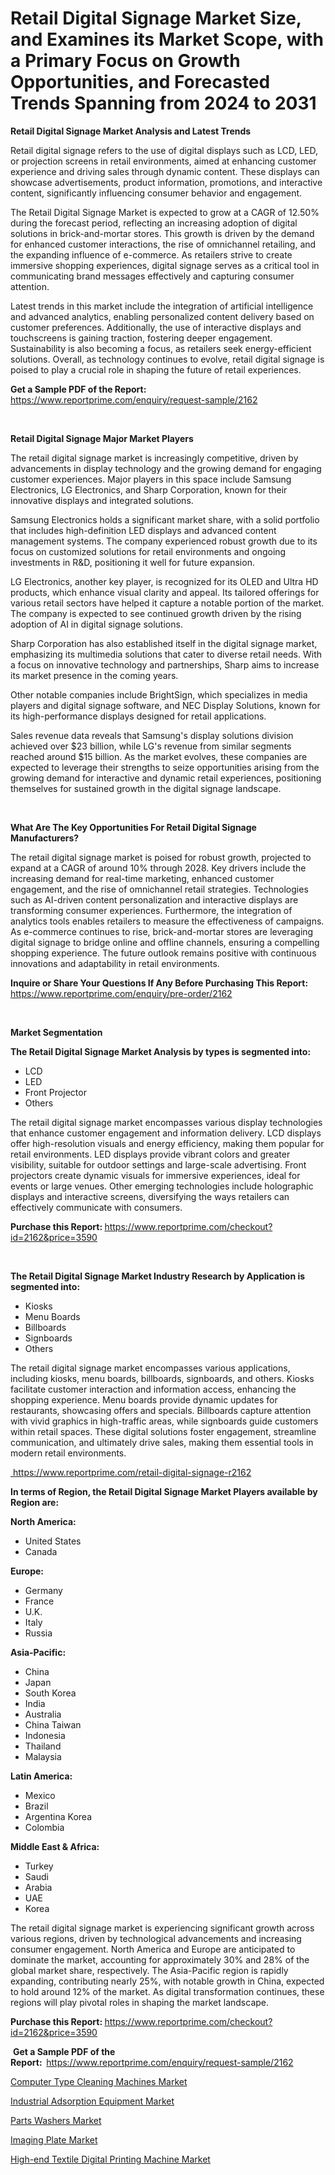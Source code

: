 <p><h1>Retail Digital Signage Market Size, and Examines its Market Scope, with a Primary Focus on Growth Opportunities, and Forecasted Trends Spanning from 2024 to 2031</h1></p><p><strong>Retail Digital Signage Market Analysis and Latest Trends</strong></p>
<p><p>Retail digital signage refers to the use of digital displays such as LCD, LED, or projection screens in retail environments, aimed at enhancing customer experience and driving sales through dynamic content. These displays can showcase advertisements, product information, promotions, and interactive content, significantly influencing consumer behavior and engagement.</p><p>The Retail Digital Signage Market is expected to grow at a CAGR of 12.50% during the forecast period, reflecting an increasing adoption of digital solutions in brick-and-mortar stores. This growth is driven by the demand for enhanced customer interactions, the rise of omnichannel retailing, and the expanding influence of e-commerce. As retailers strive to create immersive shopping experiences, digital signage serves as a critical tool in communicating brand messages effectively and capturing consumer attention.</p><p>Latest trends in this market include the integration of artificial intelligence and advanced analytics, enabling personalized content delivery based on customer preferences. Additionally, the use of interactive displays and touchscreens is gaining traction, fostering deeper engagement. Sustainability is also becoming a focus, as retailers seek energy-efficient solutions. Overall, as technology continues to evolve, retail digital signage is poised to play a crucial role in shaping the future of retail experiences.</p></p>
<p><strong>Get a Sample PDF of the Report:&nbsp;</strong> <a href="https://www.reportprime.com/enquiry/request-sample/2162?utm_campaign=1571&utm_medium=2&utm_source=Github&utm_content=ia&utm_term=28102024&utm_id=retail-digital-signage">https://www.reportprime.com/enquiry/request-sample/2162</a></p>
<p>&nbsp;</p>
<p><strong>Retail Digital Signage Major Market Players</strong></p>
<p><p>The retail digital signage market is increasingly competitive, driven by advancements in display technology and the growing demand for engaging customer experiences. Major players in this space include Samsung Electronics, LG Electronics, and Sharp Corporation, known for their innovative displays and integrated solutions. </p><p>Samsung Electronics holds a significant market share, with a solid portfolio that includes high-definition LED displays and advanced content management systems. The company experienced robust growth due to its focus on customized solutions for retail environments and ongoing investments in R&D, positioning it well for future expansion.</p><p>LG Electronics, another key player, is recognized for its OLED and Ultra HD products, which enhance visual clarity and appeal. Its tailored offerings for various retail sectors have helped it capture a notable portion of the market. The company is expected to see continued growth driven by the rising adoption of AI in digital signage solutions.</p><p>Sharp Corporation has also established itself in the digital signage market, emphasizing its multimedia solutions that cater to diverse retail needs. With a focus on innovative technology and partnerships, Sharp aims to increase its market presence in the coming years.</p><p>Other notable companies include BrightSign, which specializes in media players and digital signage software, and NEC Display Solutions, known for its high-performance displays designed for retail applications. </p><p>Sales revenue data reveals that Samsung's display solutions division achieved over $23 billion, while LG's revenue from similar segments reached around $15 billion. As the market evolves, these companies are expected to leverage their strengths to seize opportunities arising from the growing demand for interactive and dynamic retail experiences, positioning themselves for sustained growth in the digital signage landscape.</p></p>
<p>&nbsp;</p>
<p><strong>What Are The Key Opportunities For Retail Digital Signage Manufacturers?</strong></p>
<p><p>The retail digital signage market is poised for robust growth, projected to expand at a CAGR of around 10% through 2028. Key drivers include the increasing demand for real-time marketing, enhanced customer engagement, and the rise of omnichannel retail strategies. Technologies such as AI-driven content personalization and interactive displays are transforming consumer experiences. Furthermore, the integration of analytics tools enables retailers to measure the effectiveness of campaigns. As e-commerce continues to rise, brick-and-mortar stores are leveraging digital signage to bridge online and offline channels, ensuring a compelling shopping experience. The future outlook remains positive with continuous innovations and adaptability in retail environments.</p></p>
<p><strong>Inquire or Share Your Questions If Any Before Purchasing This Report:</strong> <a href="https://www.reportprime.com/enquiry/pre-order/2162?utm_campaign=1571&utm_medium=2&utm_source=Github&utm_content=ia&utm_term=28102024&utm_id=retail-digital-signage">https://www.reportprime.com/enquiry/pre-order/2162</a></p>
<p>&nbsp;</p>
<p><strong>Market Segmentation</strong></p>
<p><strong>The Retail Digital Signage Market Analysis by types is segmented into:</strong></p>
<p><ul><li>LCD</li><li>LED</li><li>Front Projector</li><li>Others</li></ul></p>
<p><p>The retail digital signage market encompasses various display technologies that enhance customer engagement and information delivery. LCD displays offer high-resolution visuals and energy efficiency, making them popular for retail environments. LED displays provide vibrant colors and greater visibility, suitable for outdoor settings and large-scale advertising. Front projectors create dynamic visuals for immersive experiences, ideal for events or large venues. Other emerging technologies include holographic displays and interactive screens, diversifying the ways retailers can effectively communicate with consumers.</p></p>
<p><strong>Purchase this Report:&nbsp;</strong><a href="https://www.reportprime.com/checkout?id=2162&price=3590&utm_campaign=1571&utm_medium=2&utm_source=Github&utm_content=ia&utm_term=28102024&utm_id=retail-digital-signage">https://www.reportprime.com/checkout?id=2162&price=3590</a></p>
<p>&nbsp;</p>
<p><strong>The Retail Digital Signage Market Industry Research by Application is segmented into:</strong></p>
<p><ul><li>Kiosks</li><li>Menu Boards</li><li>Billboards</li><li>Signboards</li><li>Others</li></ul></p>
<p><p>The retail digital signage market encompasses various applications, including kiosks, menu boards, billboards, signboards, and others. Kiosks facilitate customer interaction and information access, enhancing the shopping experience. Menu boards provide dynamic updates for restaurants, showcasing offers and specials. Billboards capture attention with vivid graphics in high-traffic areas, while signboards guide customers within retail spaces. These digital solutions foster engagement, streamline communication, and ultimately drive sales, making them essential tools in modern retail environments.</p></p>
<p><a href="https://www.reportprime.com/retail-digital-signage-r2162?utm_campaign=1571&utm_medium=2&utm_source=Github&utm_content=ia&utm_term=28102024&utm_id=retail-digital-signage">&nbsp;https://www.reportprime.com/retail-digital-signage-r2162</a></p>
<p><strong>In terms of Region, the Retail Digital Signage Market Players available by Region are:</strong></p>
<p>
    <p> <strong> North America: </strong>
        <ul>
            <li>United States</li>
            <li>Canada</li>
        </ul>
        </p> 
    <p> <strong> Europe: </strong>
        <ul>
            <li>Germany</li>
            <li>France</li>
            <li>U.K.</li>
            <li>Italy</li>
            <li>Russia</li>
        </ul>
        </p> 
    <p> <strong> Asia-Pacific: </strong>
        <ul>
            <li>China</li>
            <li>Japan</li>
            <li>South Korea</li>
            <li>India</li>
            <li>Australia</li>
            <li>China Taiwan</li>
            <li>Indonesia</li>
            <li>Thailand</li>
            <li>Malaysia</li>
        </ul>
        </p> 
    <p> <strong> Latin America: </strong>
        <ul>
            <li>Mexico</li>
            <li>Brazil</li>
            <li>Argentina Korea</li>
            <li>Colombia</li>
        </ul>
        </p> 
    <p> <strong> Middle East & Africa: </strong>
        <ul>
            <li>Turkey</li>
            <li>Saudi</li>
            <li>Arabia</li>
            <li>UAE</li>
            <li>Korea</li>
        </ul>
    </p>
    </p>
<p><p>The retail digital signage market is experiencing significant growth across various regions, driven by technological advancements and increasing consumer engagement. North America and Europe are anticipated to dominate the market, accounting for approximately 30% and 28% of the global market share, respectively. The Asia-Pacific region is rapidly expanding, contributing nearly 25%, with notable growth in China, expected to hold around 12% of the market. As digital transformation continues, these regions will play pivotal roles in shaping the market landscape.</p></p>
<p><strong>Purchase this Report: </strong><a href="https://www.reportprime.com/checkout?id=2162&price=3590&utm_campaign=1571&utm_medium=2&utm_source=Github&utm_content=ia&utm_term=28102024&utm_id=retail-digital-signage">https://www.reportprime.com/checkout?id=2162&price=3590</a></p>
<p>&nbsp;<strong>Get a Sample PDF of the Report:&nbsp;&nbsp;</strong><a href="https://www.reportprime.com/enquiry/request-sample/2162?utm_campaign=1571&utm_medium=2&utm_source=Github&utm_content=ia&utm_term=28102024&utm_id=retail-digital-signage">https://www.reportprime.com/enquiry/request-sample/2162</a></p>
<p><strong></strong></p>
<p><p><a href="https://www.linkedin.com/pulse/computer-type-cleaning-machines-market-consolidation-impact-dmjpf?trk=public_post_embed_feed-article-content&utm_campaign=1571&utm_medium=2&utm_source=Github&utm_content=ia&utm_term=28102024&utm_id=retail-digital-signage">Computer Type Cleaning Machines Market</a></p><p><a href="https://www.linkedin.com/pulse/disruption-innovation-industrial-adsorption-equipment-industry-mrxjc?utm_campaign=1571&utm_medium=2&utm_source=Github&utm_content=ia&utm_term=28102024&utm_id=retail-digital-signage">Industrial Adsorption Equipment Market</a></p><p><a href="https://www.linkedin.com/pulse/parts-washers-sector-surge-12-growth-roadmap-2031-skyresearch-c85be?trk=public_post_embed_feed-article-content&utm_campaign=1571&utm_medium=2&utm_source=Github&utm_content=ia&utm_term=28102024&utm_id=retail-digital-signage">Parts Washers Market</a></p><p><a href="https://www.linkedin.com/pulse/global-imaging-plate-market-share-growth-opportunities-growing-dk9mc?utm_campaign=1571&utm_medium=2&utm_source=Github&utm_content=ia&utm_term=28102024&utm_id=retail-digital-signage">Imaging Plate Market</a></p><p><a href="https://www.linkedin.com/pulse/high-end-textile-digital-printing-machine-market-global-share-zpxcc?utm_campaign=1571&utm_medium=2&utm_source=Github&utm_content=ia&utm_term=28102024&utm_id=retail-digital-signage">High-end Textile Digital Printing Machine Market</a></p></p>